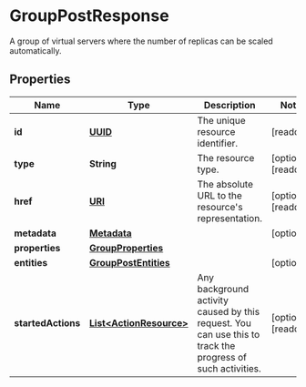 

# GroupPostResponse

A group of virtual servers where the number of replicas can be scaled automatically.
## Properties

| Name | Type | Description | Notes |
| ------------ | ------------- | ------------- | ------------- |
| **id** | [**UUID**](UUID.md) | The unique resource identifier. |  [readonly] |
| **type** | **String** | The resource type. |  [optional] [readonly] |
| **href** | [**URI**](URI.md) | The absolute URL to the resource&#39;s representation. |  [optional] [readonly] |
| **metadata** | [**Metadata**](Metadata.md) |  |  [optional] |
| **properties** | [**GroupProperties**](GroupProperties.md) |  |  |
| **entities** | [**GroupPostEntities**](GroupPostEntities.md) |  |  [optional] |
| **startedActions** | [**List&lt;ActionResource&gt;**](ActionResource.md) | Any background activity caused by this request. You can use this to track the progress of such activities. |  [optional] [readonly] |


